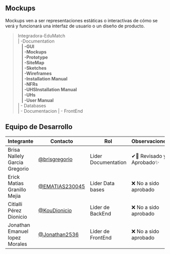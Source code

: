 ## **Mockups**

Mockups ven a ser representaciones estáticas o interactivas de cómo se verá y funcionará una interfaz de usuario o un diseño de producto. 

>Integradora-EduMatch<br>
>| -Documentation<br>
>&nbsp;&nbsp; **| -GUI**<br>
>&nbsp;&nbsp; **| -Mockups**<br>
>&nbsp;&nbsp; **| -Prototype**<br>
>&nbsp;&nbsp; **| -SiteMap**<br>
>&nbsp;&nbsp; **| -Sketches**<br>
>&nbsp;&nbsp; **| -Wireframes**<br>
>&nbsp;&nbsp; **| -Installation Manual**<br>
>&nbsp;&nbsp; **| -NFRs**<br>
>&nbsp;&nbsp; **| -UHSInstallation Manual**<br>
>&nbsp;&nbsp; **| -UHs**<br>
>&nbsp;&nbsp; **| -User Manual** <br>
>| - Databases<br>
>| - Documentacion
>| - FrontEnd


## Equipo de Desarrollo
|Integrante|Contacto|Rol|Observaciones|
|----------|-------|---|-------------|
| Brisa Nallely Garcia Gregorio|[@brisgregorio](https://github.com/Brisgregorio)|Lider Documentation|✔👀 Revisado y Aprobado✨
| Erick Matias Granillo Mejia|[@EMATIAS230045](https://github.com/EMATIAS230045)|Lider Data bases|❌ No a sido aprobado
| Citlalli Pérez Dionicio|[@KouDionicio ](https://github.com/KouDionicio)|Lider de BackEnd|❌ No a sido aprobado
| Jonathan Emanuel lopez Morales|[@Jonathan2536](https://github.com/Jonathan2536)|Lider de FrontEnd|❌ No a sido aprobado
